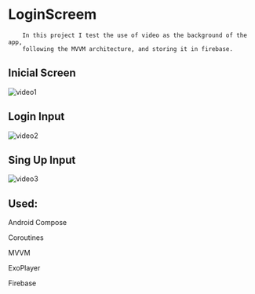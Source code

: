 # LoginScreem
        In this project I test the use of video as the background of the app, 
        following the MVVM architecture, and storing it in firebase.
        
        
## Inicial Screen
   ![video1](https://user-images.githubusercontent.com/41374999/224843802-92816662-0b68-43c9-88a9-eee97acc2699.gif)        
## Login Input
   ![video2](https://user-images.githubusercontent.com/41374999/224845161-1360eab8-958e-434f-84d5-b43bf16438b7.gif)
## Sing Up Input
   ![video3](https://user-images.githubusercontent.com/41374999/224845362-03f84162-93c0-41da-87a5-0a1396fc2b29.gif)
## Used:
 <p> Android Compose</p>
 <p> Coroutines</p>
 <p> MVVM</p>
 <p> ExoPlayer</p>
 <p> Firebase</p>
